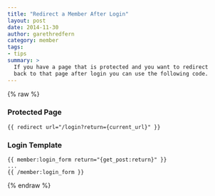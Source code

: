 ```yaml
---
title: "Redirect a Member After Login"
layout: post
date: 2014-11-30
author: garethredfern
category: member
tags:
- tips
summary: >
  If you have a page that is protected and you want to redirect
  back to that page after login you can use the following code.
---
```


{% raw %}
### Protected Page
~~~twig
{{ redirect url="/login?return={current_url}" }}
~~~

### Login Template
~~~twig
{{ member:login_form return="{get_post:return}" }}
...
{{ /member:login_form }}
~~~
{% endraw %}
